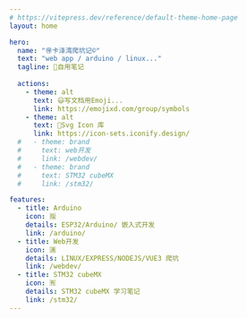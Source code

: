 ```yaml
---
# https://vitepress.dev/reference/default-theme-home-page
layout: home

hero:
  name: "🉐卡泽湾爬坑记©️"
  text: "web app / arduino / linux..."
  tagline: 🙉自用笔记
  
  actions:
    - theme: alt
      text: 😃写文档用Emoji...
      link: https://emojixd.com/group/symbols
    - theme: alt
      text: 🧇Svg Icon 库
      link: https://icon-sets.iconify.design/
  #   - theme: brand
  #     text: web开发
  #     link: /webdev/
  #   - theme: brand
  #     text: STM32 cubeMX
  #     link: /stm32/

features:
  - title: Arduino
    icon: 🈯
    details: ESP32/Arduino/ 嵌入式开发
    link: /arduino/
  - title: Web开发
    icon: 🈵
    details: LINUX/EXPRESS/NODEJS/VUE3 爬坑
    link: /webdev/
  - title: STM32 cubeMX
    icon: 🈶
    details: STM32 cubeMX 学习笔记
    link: /stm32/
---
```

